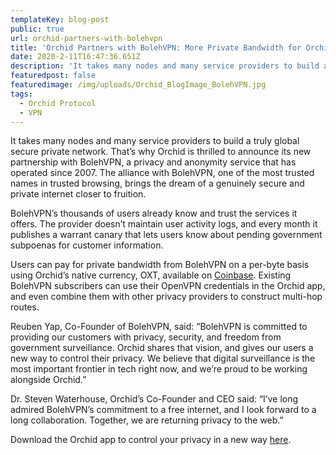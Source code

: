 ```yaml
---
templateKey: blog-post
public: true
url: orchid-partners-with-bolehvpn
title: 'Orchid Partners with BolehVPN: More Private Bandwidth for Orchid Users'
date: 2020-2-11T16:47:36.651Z
description: 'It takes many nodes and many service providers to build a truly global secure private network. That’s why Orchid is thrilled to announce its new partnership with BolehVPN, a privacy and anonymity service that has operated since 2007.'
featuredpost: false
featuredimage: /img/uploads/Orchid_BlogImage_BolehVPN.jpg
tags:
  - Orchid Protocol
  - VPN
---
```


It takes many nodes and many service providers to build a truly global secure private network. That’s why Orchid is thrilled to announce its new partnership with BolehVPN, a privacy and anonymity service that has operated since 2007. The alliance with BolehVPN, one of the most trusted names in trusted browsing, brings the dream of a genuinely secure and private internet closer to fruition.

BolehVPN’s thousands of users already know and trust the services it offers. The provider doesn’t maintain user activity logs, and every month it publishes a warrant canary that lets users know about pending government subpoenas for customer information. 

Users can pay for private bandwidth from BolehVPN on a per-byte basis using Orchid’s native currency, OXT, available on [Coinbase](https://www.coinbase.com/price/orchid). Existing BolehVPN subscribers can use their OpenVPN credentials in the Orchid app, and even combine them with other privacy providers to construct multi-hop routes. 

Reuben Yap, Co-Founder of BolehVPN, said: “BolehVPN is committed to providing our customers with privacy, security, and freedom from government surveillance. Orchid shares that vision, and gives our users a new way to control their privacy. We believe that digital surveillance is the most important frontier in tech right now, and we’re proud to be working alongside Orchid.”

Dr. Steven Waterhouse, Orchid’s Co-Founder and CEO said: “I’ve long admired BolehVPN’s commitment to a free internet, and I look forward to a long collaboration. Together, we are returning privacy to the web.”

Download the Orchid app to control your privacy in a new way [here](https://www.coinbase.com/price/orchid).